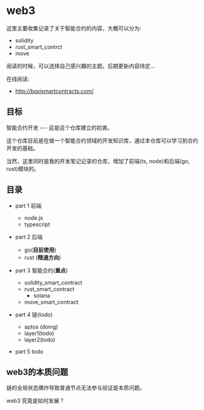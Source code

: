 # web3

这里主要收集记录了关于智能合约的内容，大概可以分为:
- solidity
- rust_smart_contrct
- move

阅读的时候，可以选择自己感兴趣的主题。后期更新内容待定...

在线阅读:
- http://boxismartcontracts.com/

## 目标
智能合约开发 --- 这是这个仓库建立的初衷。 

这个仓库目前是在做一个智能合约领域的开发知识库，通过本仓库可以学习到合约开发的基础。

当然，这里同时是我的开发笔记记录的仓库，增加了前端(ts, node)和后端(go, rust)模块的。


## 目录

- part 1 前端
  
  - node.js
  - typescript

- part 2 后端
  
  - go(**目前使用**)
  - rust (**精通方向**)

- part 3 智能合约(**重点**)
  
  - solidity_smart_contract
  - rust_smart_contract
    - solana
  - move_smart_contract

- part 4 链(todo)
  
  - aptos (doing)
  - layer1(todo)
  - layer2(todo)

- part 5 todo

## web3的本质问题

链的全局状态爆炸导致普通节点无法参与验证是本质问题。

web3 究竟是如何发展？